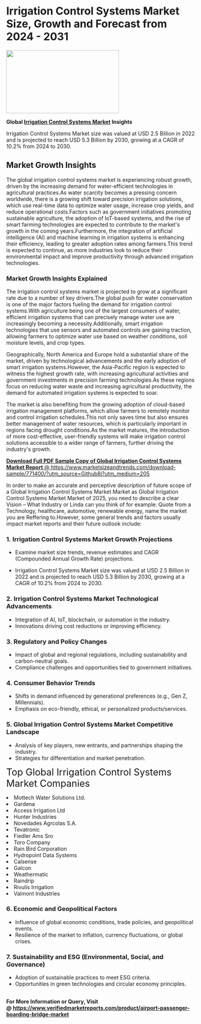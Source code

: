 <H1>Irrigation Control Systems Market Size, Growth and Forecast from 2024 - 2031</H1><img class="aligncenter size-medium wp-image-584254" src="https://thirdeyenews.in/wp-content/uploads/2024/09/Global-Market-Research-300x168.jpeg" alt="" width="300" height="168" /><p><strong>Global&nbsp;<a href="https://www.marketsizeandtrends.com/download-sample/771400/?utm_source=Github8j?utm_medium=205">Irrigation Control Systems Market</a> Insights</strong></p><p>Irrigation Control Systems Market size was valued at USD 2.5 Billion in 2022 and is projected to reach USD 5.3 Billion by 2030, growing at a CAGR of 10.2% from 2024 to 2030.</p><p><h2>Market Growth Insights</h2> <p>The global irrigation control systems market is experiencing robust growth, driven by the increasing demand for water-efficient technologies in agricultural practices.As water scarcity becomes a pressing concern worldwide, there is a growing shift toward precision irrigation solutions, which use real-time data to optimize water usage, increase crop yields, and reduce operational costs.Factors such as government initiatives promoting sustainable agriculture, the adoption of IoT-based systems, and the rise of smart farming technologies are expected to contribute to the market's growth in the coming years.Furthermore, the integration of artificial intelligence (AI) and machine learning in irrigation systems is enhancing their efficiency, leading to greater adoption rates among farmers.This trend is expected to continue, as more industries look to reduce their environmental impact and improve productivity through advanced irrigation technologies.</p> <p><a href="#"></a></p> <h3>Market Growth Insights Explained</h3> <p>The irrigation control systems market is projected to grow at a significant rate due to a number of key drivers.The global push for water conservation is one of the major factors fueling the demand for irrigation control systems.With agriculture being one of the largest consumers of water, efficient irrigation systems that can precisely manage water use are increasingly becoming a necessity.Additionally, smart irrigation technologies that use sensors and automated controls are gaining traction, allowing farmers to optimize water use based on weather conditions, soil moisture levels, and crop types.</p> <p>Geographically, North America and Europe hold a substantial share of the market, driven by technological advancements and the early adoption of smart irrigation systems.However, the Asia-Pacific region is expected to witness the highest growth rate, with increasing agricultural activities and government investments in precision farming technologies.As these regions focus on reducing water waste and increasing agricultural productivity, the demand for automated irrigation systems is expected to soar.</p> <p>The market is also benefiting from the growing adoption of cloud-based irrigation management platforms, which allow farmers to remotely monitor and control irrigation schedules.This not only saves time but also ensures better management of water resources, which is particularly important in regions facing drought conditions.As the market matures, the introduction of more cost-effective, user-friendly systems will make irrigation control solutions accessible to a wider range of farmers, further driving the industry's growth.</p> <p><a href="#"></p><p><span class=""><strong>Download Full PDF Sample Copy of Global Irrigation Control Systems Market Report</strong> @ <a href="https://www.marketsizeandtrends.com/download-sample/771400/?utm_source=Github8j?utm_medium=205" target="_blank">https://www.marketsizeandtrends.com/download-sample/771400/?utm_source=Github8j?utm_medium=205</a></span></p><p>In order to make an accurate and perceptive description of future scope of a Global&nbsp;Irrigation Control Systems Market Market as Global&nbsp;Irrigation Control Systems Market Market of 2025, you need to describe a clear Vision &ndash; What Industry or Linda can you think of for example: Quote from a Technology, healthcare, automotive, renewable energy, name the market you are Reffering to.However, some general trends and factors usually impact market reports and their future outlook include:</p><h3>1.&nbsp;<strong>Irrigation Control Systems Market Growth Projections</strong></h3><ul><li>Examine market size trends, revenue estimates and CAGR (Compounded Annual Growth Rate) projections.</li><li><p>Irrigation Control Systems Market size was valued at USD 2.5 Billion in 2022 and is projected to reach USD 5.3 Billion by 2030, growing at a CAGR of 10.2% from 2024 to 2030.</p></li></ul><h3>2.&nbsp;<strong>Irrigation Control Systems Market Technological Advancements</strong></h3><ul><li>Integration of AI, IoT, blockchain, or automation in the industry.</li><li>Innovations driving cost reductions or improving efficiency.</li></ul><h3>3.&nbsp;<strong>Regulatory and Policy Changes</strong></h3><ul><li>Impact of global and regional regulations, including sustainability and carbon-neutral goals.</li><li>Compliance challenges and opportunities tied to government initiatives.</li></ul><h3>4.&nbsp;<strong>Consumer Behavior Trends</strong></h3><ul><li>Shifts in demand influenced by generational preferences (e.g., Gen Z, Millennials).</li><li>Emphasis on eco-friendly, ethical, or personalized products/services.</li></ul><h3>5.&nbsp;<strong>Global Irrigation Control Systems Market Competitive Landscape</strong></h3><ul><li>Analysis of key players, new entrants, and partnerships shaping the industry.</li><li>Strategies for differentiation and market penetration.</li></ul><p data-pm-slice="1 1 []"><span style="color: inherit; font-family: inherit; font-size: 25px;">Top Global Irrigation Control Systems Market Companies</span></p><div class="" data-test-id=""><p><li>Mottech Water Solutions Ltd.</li><li> Gardena</li><li> Access Irrigation Ltd</li><li> Hunter Industries</li><li> Novedades Agrcolas S.A.</li><li> Tevatronic</li><li> Fiedler Ams Sro</li><li> Toro Company</li><li> Rain Bird Corporation</li><li> Hydropoint Data Systems</li><li> Calsense</li><li> Galcon</li><li> Weathermatic</li><li> Raindrip</li><li> Rivulis Irrigation</li><li> Valmont Industries</li></p></div><h3>6.&nbsp;<strong>Economic and Geopolitical Factors</strong></h3><ul><li>Influence of global economic conditions, trade policies, and geopolitical events.</li><li>Resilience of the market to inflation, currency fluctuations, or global crises.</li></ul><h3>7.&nbsp;<strong>Sustainability and ESG (Environmental, Social, and Governance)</strong></h3><ul><li>Adoption of sustainable practices to meet ESG criteria.</li><li>Opportunities in green technologies and circular economy principles.</li></ul><h2><strong style="font-size: 14px;">For More Information or Query, Visit @&nbsp;</strong><a style="background-color: #ffffff; font-size: 14px;" href="https://www.marketsizeandtrends.com/report/irrigation-control-systems-market/" target="_blank">https://www.verifiedmarketreports.com/product/airport-passenger-boarding-bridge-market</a></h2>